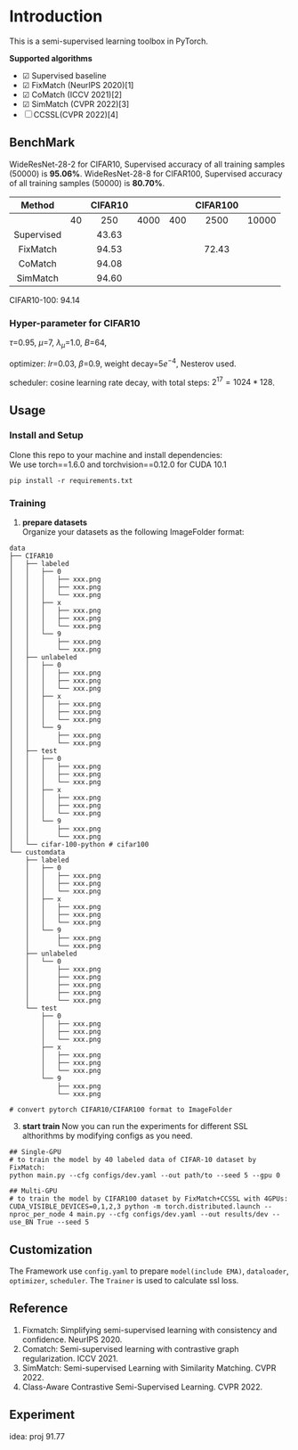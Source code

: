 # Introduction
This is a semi-supervised learning toolbox in PyTorch. 

**Supported algorithms**
- &#9745; Supervised baseline
- &#9745; FixMatch (NeurIPS 2020)[1]
- &#9745; CoMatch (ICCV 2021)[2]
- &#9745; SimMatch (CVPR 2022)[3]
- &#9744; CCSSL(CVPR 2022)[4]



## BenchMark

WideResNet-28-2 for CIFAR10, Supervised accuracy of all training samples (50000) is **95.06%**.
WideResNet-28-8 for CIFAR100, Supervised accuracy of all training samples (50000) is **80.70%**.

| Method |       |CIFAR10 |       |       |CIFAR100|      |
|:------:|:-----:|:------:|:-----:|:-----:|:------:|:----:|
|        |  40   |  250   | 4000  |  400  | 2500  | 10000 |
|Supervised|     | 43.63 |   |    |   |  |
|FixMatch|     | 94.53 |   |    | 72.43 |  |
|CoMatch |     | 94.08 |   |    |   |  |
|SimMatch|     | 94.60 |   |    |   |  |


CIFAR10-100: 94.14

### Hyper-parameter for CIFAR10

$\tau$=0.95, $\mu$=7, $\lambda_\mu$=1.0, $B$=64, 

optimizer: $lr$=0.03, $\beta$=0.9, weight decay=$5e^{-4}$, Nesterov used.

scheduler: cosine learning rate decay, with total steps: $2^{17} = 1024*128$.


## Usage
### Install and Setup
Clone this repo to your machine and install dependencies:  
We use torch==1.6.0 and torchvision==0.12.0 for CUDA 10.1  

```
pip install -r requirements.txt
```
### Training
1. **prepare datasets**  
Organize your datasets as the following ImageFolder format:

```
data
├── CIFAR10
│   ├── labeled
│   │   ├── 0
│   │   │   ├── xxx.png
│   │   │   ├── xxx.png
│   │   │   └── xxx.png
│   │   ├── x
│   │   │   ├── xxx.png
│   │   │   ├── xxx.png
│   │   │   └── xxx.png
│   │   └── 9
│   │       ├── xxx.png
│   │       └── xxx.png
│   ├── unlabeled
│   │   ├── 0
│   │   │   ├── xxx.png
│   │   │   ├── xxx.png
│   │   │   └── xxx.png
│   │   ├── x
│   │   │   ├── xxx.png
│   │   │   ├── xxx.png
│   │   │   └── xxx.png
│   │   └── 9
│   │       ├── xxx.png
│   │       └── xxx.png
│   ├── test
│   │   ├── 0
│   │   │   ├── xxx.png
│   │   │   ├── xxx.png
│   │   │   └── xxx.png
│   │   ├── x
│   │   │   ├── xxx.png
│   │   │   ├── xxx.png
│   │   │   └── xxx.png
│   │   └── 9
│   │       ├── xxx.png
│   │       └── xxx.png
│   └── cifar-100-python # cifar100
└── customdata
    ├── labeled
    │   ├── 0
    │   │   ├── xxx.png
    │   │   ├── xxx.png
    │   │   └── xxx.png
    │   ├── x
    │   │   ├── xxx.png
    │   │   ├── xxx.png
    │   │   └── xxx.png
    │   └── 9
    │       ├── xxx.png
    │       └── xxx.png
    ├── unlabeled
    │   └── 0
    │       ├── xxx.png
    │       ├── xxx.png
    │       ├── xxx.png
    │       ├── xxx.png
    │       └── xxx.png
    └── test
        ├── 0
        │   ├── xxx.png
        │   ├── xxx.png
        │   └── xxx.png
        ├── x
        │   ├── xxx.png
        │   ├── xxx.png
        │   └── xxx.png
        └── 9
            ├── xxx.png
            └── xxx.png
```

```
# convert pytorch CIFAR10/CIFAR100 format to ImageFolder
```


3. **start train**
Now you can run the experiments for different SSL althorithms by modifying configs as you need.  

```
## Single-GPU
# to train the model by 40 labeled data of CIFAR-10 dataset by FixMatch:
python main.py --cfg configs/dev.yaml --out path/to --seed 5 --gpu 0

## Multi-GPU
# to train the model by CIFAR100 dataset by FixMatch+CCSSL with 4GPUs:
CUDA_VISIBLE_DEVICES=0,1,2,3 python -m torch.distributed.launch --nproc_per_node 4 main.py --cfg configs/dev.yaml --out results/dev --use_BN True --seed 5
```


## Customization
The Framework use `config.yaml` to prepare `model(include EMA)`, `dataloader`, `optimizer`, `scheduler`. The `Trainer` is used to calculate ssl loss. 



## Reference

1. Fixmatch: Simplifying semi-supervised learning with consistency and confidence. NeurIPS 2020.
2. Comatch: Semi-supervised learning with contrastive graph regularization. ICCV 2021.
3. SimMatch: Semi-supervised Learning with Similarity Matching. CVPR 2022.
4. Class-Aware Contrastive Semi-Supervised Learning. CVPR 2022.



## Experiment
idea: proj 91.77